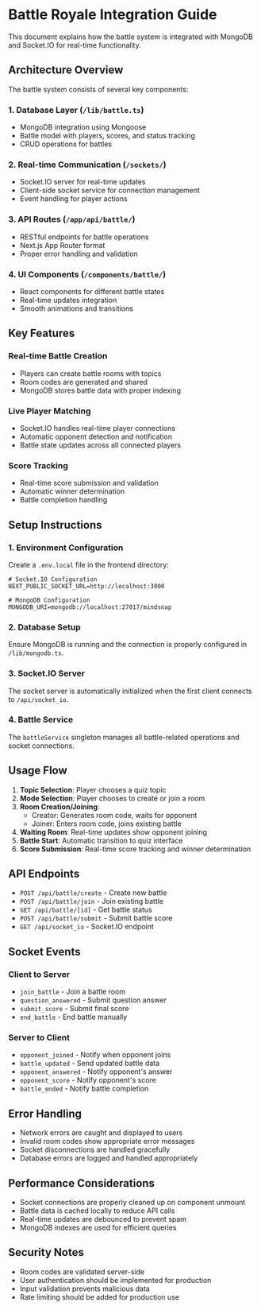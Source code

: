 # Battle Royale Integration Guide

This document explains how the battle system is integrated with MongoDB and Socket.IO for real-time functionality.

## Architecture Overview

The battle system consists of several key components:

### 1. Database Layer (`/lib/battle.ts`)
- MongoDB integration using Mongoose
- Battle model with players, scores, and status tracking
- CRUD operations for battles

### 2. Real-time Communication (`/sockets/`)
- Socket.IO server for real-time updates
- Client-side socket service for connection management
- Event handling for player actions

### 3. API Routes (`/app/api/battle/`)
- RESTful endpoints for battle operations
- Next.js App Router format
- Proper error handling and validation

### 4. UI Components (`/components/battle/`)
- React components for different battle states
- Real-time updates integration
- Smooth animations and transitions

## Key Features

### Real-time Battle Creation
- Players can create battle rooms with topics
- Room codes are generated and shared
- MongoDB stores battle data with proper indexing

### Live Player Matching
- Socket.IO handles real-time player connections
- Automatic opponent detection and notification
- Battle state updates across all connected players

### Score Tracking
- Real-time score submission and validation
- Automatic winner determination
- Battle completion handling

## Setup Instructions

### 1. Environment Configuration
Create a `.env.local` file in the frontend directory:

```env
# Socket.IO Configuration
NEXT_PUBLIC_SOCKET_URL=http://localhost:3000

# MongoDB Configuration
MONGODB_URI=mongodb://localhost:27017/mindsnap
```

### 2. Database Setup
Ensure MongoDB is running and the connection is properly configured in `/lib/mongodb.ts`.

### 3. Socket.IO Server
The socket server is automatically initialized when the first client connects to `/api/socket_io`.

### 4. Battle Service
The `battleService` singleton manages all battle-related operations and socket connections.

## Usage Flow

1. **Topic Selection**: Player chooses a quiz topic
2. **Mode Selection**: Player chooses to create or join a room
3. **Room Creation/Joining**: 
   - Creator: Generates room code, waits for opponent
   - Joiner: Enters room code, joins existing battle
4. **Waiting Room**: Real-time updates show opponent joining
5. **Battle Start**: Automatic transition to quiz interface
6. **Score Submission**: Real-time score tracking and winner determination

## API Endpoints

- `POST /api/battle/create` - Create new battle
- `POST /api/battle/join` - Join existing battle
- `GET /api/battle/[id]` - Get battle status
- `POST /api/battle/submit` - Submit battle score
- `GET /api/socket_io` - Socket.IO endpoint

## Socket Events

### Client to Server
- `join_battle` - Join a battle room
- `question_answered` - Submit question answer
- `submit_score` - Submit final score
- `end_battle` - End battle manually

### Server to Client
- `opponent_joined` - Notify when opponent joins
- `battle_updated` - Send updated battle data
- `opponent_answered` - Notify opponent's answer
- `opponent_score` - Notify opponent's score
- `battle_ended` - Notify battle completion

## Error Handling

- Network errors are caught and displayed to users
- Invalid room codes show appropriate error messages
- Socket disconnections are handled gracefully
- Database errors are logged and handled appropriately

## Performance Considerations

- Socket connections are properly cleaned up on component unmount
- Battle data is cached locally to reduce API calls
- Real-time updates are debounced to prevent spam
- MongoDB indexes are used for efficient queries

## Security Notes

- Room codes are validated server-side
- User authentication should be implemented for production
- Input validation prevents malicious data
- Rate limiting should be added for production use 